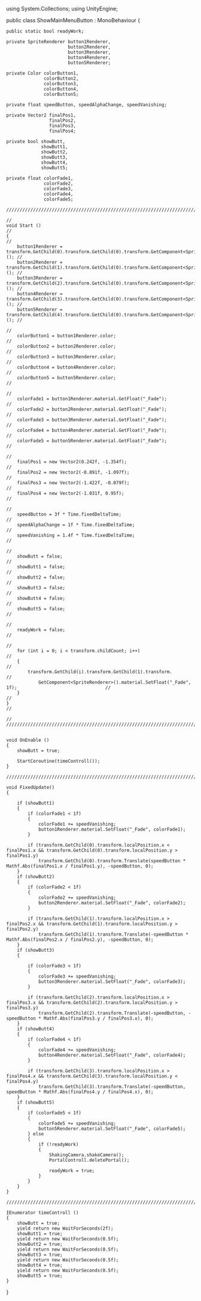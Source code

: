using System.Collections;
using UnityEngine;

public class ShowMainMenuButton : MonoBehaviour
{

    public static bool readyWork;

    private SpriteRenderer button1Renderer,
                           button2Renderer,
                           button3Renderer,
                           button4Renderer,
                           button5Renderer;

    private Color colorButton1,
                  colorButton2,
                  colorButton3,
                  colorButton4,
                  colorButton5;

    private float speedButton, speedAlphaChange, speedVanishing;

    private Vector2 finalPos1,
                    finalPos2,
                    finalPos3,
                    finalPos4;

    private bool showButt,
                 showButt1,
                 showButt2,
                 showButt3,
                 showButt4,
                 showButt5;

    private float colorFade1,
                  colorFade2,
                  colorFade3,
                  colorFade4,
                  colorFade5;

    ////////////////////////////////////////////////////////////////////////////////////////////////////////////
                                                                                                               //
    void Start ()                                                                                              // 
    {                                                                                                          // 
        button1Renderer = transform.GetChild(0).transform.GetChild(0).transform.GetComponent<SpriteRenderer>(); //
        button2Renderer = transform.GetChild(1).transform.GetChild(0).transform.GetComponent<SpriteRenderer>(); //
        button3Renderer = transform.GetChild(2).transform.GetChild(0).transform.GetComponent<SpriteRenderer>(); //
        button4Renderer = transform.GetChild(3).transform.GetChild(0).transform.GetComponent<SpriteRenderer>(); //
        button5Renderer = transform.GetChild(4).transform.GetChild(0).transform.GetComponent<SpriteRenderer>(); //
                                                                                                               // 
        colorButton1 = button1Renderer.color;                                                                  // 
        colorButton2 = button2Renderer.color;                                                                  //     
        colorButton3 = button3Renderer.color;                                                                  // 
        colorButton4 = button4Renderer.color;                                                                  //
        colorButton5 = button5Renderer.color;                                                                  // 
                                                                                                               //
        colorFade1 = button1Renderer.material.GetFloat("_Fade");                                               //
        colorFade2 = button2Renderer.material.GetFloat("_Fade");                                               //
        colorFade3 = button3Renderer.material.GetFloat("_Fade");                                               //         
        colorFade4 = button4Renderer.material.GetFloat("_Fade");                                               //
        colorFade5 = button5Renderer.material.GetFloat("_Fade");                                               // 
                                                                                                               // 
        finalPos1 = new Vector2(0.242f, -1.354f);                                                              //     
        finalPos2 = new Vector2(-0.891f, -1.097f);                                                             // 
        finalPos3 = new Vector2(-1.422f, -0.079f);                                                             // 
        finalPos4 = new Vector2(-1.031f, 0.95f);                                                               //     
                                                                                                               // 
        speedButton = 3f * Time.fixedDeltaTime;                                                                // 
        speedAlphaChange = 1f * Time.fixedDeltaTime;                                                           //
        speedVanishing = 1.4f * Time.fixedDeltaTime;                                                           //     
                                                                                                               // 
        showButt = false;                                                                                      //     
        showButt1 = false;                                                                                     //
        showButt2 = false;                                                                                     //
        showButt3 = false;                                                                                     //     
        showButt4 = false;                                                                                     //
        showButt5 = false;                                                                                     //
                                                                                                               //
        readyWork = false;                                                                                     //
                                                                                                               //
        for (int i = 0; i < transform.childCount; i++)                                                         //
        {                                                                                                      //
            transform.GetChild(i).transform.GetChild(1).transform.                                             //     
                GetComponent<SpriteRenderer>().material.SetFloat("_Fade", 1f);                                 //
        }                                                                                                      // 
    }                                                                                                          //     
                                                                                                               // 
    ////////////////////////////////////////////////////////////////////////////////////////////////////////////
    
                                                                                                               
    void OnEnable ()                                                                                           
    {                                                                                                         
        showButt = true;                                                                                       
                                                                                                               
        StartCoroutine(timeControll());                                                                        
    }                                                                                                          
                                                                                                               
    ////////////////////////////////////////////////////////////////////////////////////////////////////////////                                                                                                           

    void FixedUpdate()
    {

        if (showButt1)
        {
            if (colorFade1 < 1f)
            {
                colorFade1 += speedVanishing;
                button1Renderer.material.SetFloat("_Fade", colorFade1);
            }

            if (transform.GetChild(0).transform.localPosition.x < finalPos1.x && transform.GetChild(0).transform.localPosition.y > finalPos1.y)
                transform.GetChild(0).transform.Translate(speedButton * Mathf.Abs(finalPos1.x / finalPos1.y), -speedButton, 0);
        }        
        if (showButt2)
        {
            if (colorFade2 < 1f)
            {
                colorFade2 += speedVanishing;
                button2Renderer.material.SetFloat("_Fade", colorFade2);
            }

            if (transform.GetChild(1).transform.localPosition.x > finalPos2.x && transform.GetChild(1).transform.localPosition.y > finalPos2.y)
                transform.GetChild(1).transform.Translate(-speedButton * Mathf.Abs(finalPos2.x / finalPos2.y), -speedButton, 0);
        }
        if (showButt3)
        {

            if (colorFade3 < 1f)
            {
                colorFade3 += speedVanishing;
                button3Renderer.material.SetFloat("_Fade", colorFade3);
            }

            if (transform.GetChild(2).transform.localPosition.x > finalPos3.x && transform.GetChild(2).transform.localPosition.y > finalPos3.y)
                transform.GetChild(2).transform.Translate(-speedButton, -speedButton * Mathf.Abs(finalPos3.y / finalPos3.x), 0);
        }
        if (showButt4)
        {
            if (colorFade4 < 1f)
            {
                colorFade4 += speedVanishing;
                button4Renderer.material.SetFloat("_Fade", colorFade4);
            }

            if (transform.GetChild(3).transform.localPosition.x > finalPos4.x && transform.GetChild(3).transform.localPosition.y < finalPos4.y)
                transform.GetChild(3).transform.Translate(-speedButton, speedButton * Mathf.Abs(finalPos4.y / finalPos4.x), 0);
        }
        if (showButt5)
        {
            if (colorFade5 < 1f)
            {
                colorFade5 += speedVanishing;
                button5Renderer.material.SetFloat("_Fade", colorFade5);
            } else
            {
                if (!readyWork)
                {
                    ShakingCamera.shakeCamera();
                    PortalControll.deletePortal();

                    readyWork = true;
                }
            }
        }
    }
    
    ////////////////////////////////////////////////////////////////////////////////////////////////////////////
    
    IEnumerator timeControll ()
    {
        showButt = true;
        yield return new WaitForSeconds(2f);
        showButt1 = true;
        yield return new WaitForSeconds(0.5f);
        showButt2 = true;
        yield return new WaitForSeconds(0.5f);
        showButt3 = true;
        yield return new WaitForSeconds(0.5f);
        showButt4 = true;
        yield return new WaitForSeconds(0.5f);
        showButt5 = true;
    }

}
